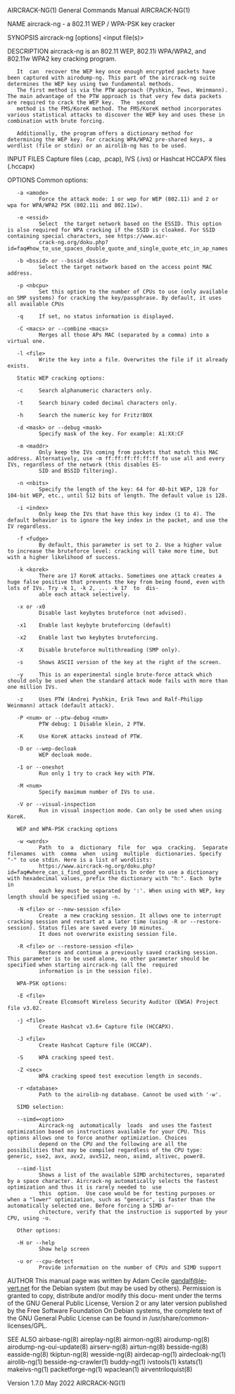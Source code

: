 AIRCRACK-NG(1)                                                                      General Commands Manual                                                                      AIRCRACK-NG(1)

NAME
       aircrack-ng - a 802.11 WEP / WPA-PSK key cracker

SYNOPSIS
       aircrack-ng [options] <input file(s)>

DESCRIPTION
       aircrack-ng is an 802.11 WEP, 802.11i WPA/WPA2, and 802.11w WPA2 key cracking program.

       It  can  recover the WEP key once enough encrypted packets have been captured with airodump-ng. This part of the aircrack-ng suite determines the WEP key using two fundamental methods.
       The first method is via the PTW approach (Pyshkin, Tews, Weinmann). The main advantage of the PTW approach is that very few data packets are required to crack the WEP key.  The  second
       method is the FMS/KoreK method. The FMS/KoreK method incorporates various statistical attacks to discover the WEP key and uses these in combination with brute forcing.

       Additionally, the program offers a dictionary method for determining the WEP key. For cracking WPA/WPA2 pre-shared keys, a wordlist (file or stdin) or an airolib-ng has to be used.

INPUT FILES
       Capture files (.cap, .pcap), IVS (.ivs) or Hashcat HCCAPX files (.hccapx)

OPTIONS
       Common options:

       -a <amode>
              Force the attack mode: 1 or wep for WEP (802.11) and 2 or wpa for WPA/WPA2 PSK (802.11i and 802.11w).

       -e <essid>
              Select  the target network based on the ESSID. This option is also required for WPA cracking if the SSID is cloaked. For SSID containing special characters, see https://www.air‐
              crack-ng.org/doku.php?id=faq#how_to_use_spaces_double_quote_and_single_quote_etc_in_ap_names

       -b <bssid> or --bssid <bssid>
              Select the target network based on the access point MAC address.

       -p <nbcpu>
              Set this option to the number of CPUs to use (only available on SMP systems) for cracking the key/passphrase. By default, it uses all available CPUs

       -q     If set, no status information is displayed.

       -C <macs> or --combine <macs>
              Merges all those APs MAC (separated by a comma) into a virtual one.

       -l <file>
              Write the key into a file. Overwrites the file if it already exists.

       Static WEP cracking options:

       -c     Search alphanumeric characters only.

       -t     Search binary coded decimal characters only.

       -h     Search the numeric key for Fritz!BOX

       -d <mask> or --debug <mask>
              Specify mask of the key. For example: A1:XX:CF

       -m <maddr>
              Only keep the IVs coming from packets that match this MAC address. Alternatively, use -m ff:ff:ff:ff:ff:ff to use all and every IVs, regardless of the network (this disables ES‐
              SID and BSSID filtering).

       -n <nbits>
              Specify the length of the key: 64 for 40-bit WEP, 128 for 104-bit WEP, etc., until 512 bits of length. The default value is 128.

       -i <index>
              Only keep the IVs that have this key index (1 to 4). The default behavior is to ignore the key index in the packet, and use the IV regardless.

       -f <fudge>
              By default, this parameter is set to 2. Use a higher value to increase the bruteforce level: cracking will take more time, but with a higher likelihood of success.

       -k <korek>
              There are 17 KoreK attacks. Sometimes one attack creates a huge false positive that prevents the key from being found, even with lots of IVs. Try -k 1, -k 2, ... -k 17  to  dis‐
              able each attack selectively.

       -x or -x0
              Disable last keybytes bruteforce (not advised).

       -x1    Enable last keybyte bruteforcing (default)

       -x2    Enable last two keybytes bruteforcing.

       -X     Disable bruteforce multithreading (SMP only).

       -s     Shows ASCII version of the key at the right of the screen.

       -y     This is an experimental single brute-force attack which should only be used when the standard attack mode fails with more than one million IVs.

       -z     Uses PTW (Andrei Pyshkin, Erik Tews and Ralf-Philipp Weinmann) attack (default attack).

       -P <num> or --ptw-debug <num>
              PTW debug: 1 Disable klein, 2 PTW.

       -K     Use KoreK attacks instead of PTW.

       -D or --wep-decloak
              WEP decloak mode.

       -1 or --oneshot
              Run only 1 try to crack key with PTW.

       -M <num>
              Specify maximum number of IVs to use.

       -V or --visual-inspection
              Run in visual inspection mode. Can only be used when using KoreK.

       WEP and WPA-PSK cracking options

       -w <words>
              Path  to  a  dictionary  file  for  wpa  cracking.  Separate  filenames  with  comma  when  using  multiple  dictionaries. Specify "-" to use stdin. Here is a list of wordlists:
              https://www.aircrack-ng.org/doku.php?id=faq#where_can_i_find_good_wordlists In order to use a dictionary with hexadecimal values, prefix the dictionary with "h:". Each  byte  in
              each key must be separated by ':'. When using with WEP, key length should be specified using -n.

       -N <file> or --new-session <file>
              Create  a new cracking session. It allows one to interrupt cracking session and restart at a later time (using -R or --restore-session). Status files are saved every 10 minutes.
              It does not overwrite existing session file.

       -R <file> or --restore-session <file>
              Restore and continue a previously saved cracking session. This parameter is to be used alone, no other parameter should be specified when starting aircrack-ng (all the  required
              information is in the session file).

       WPA-PSK options:

       -E <file>
              Create Elcomsoft Wireless Security Auditor (EWSA) Project file v3.02.

       -j <file>
              Create Hashcat v3.6+ Capture file (HCCAPX).

       -J <file>
              Create Hashcat Capture file (HCCAP).

       -S     WPA cracking speed test.

       -Z <sec>
              WPA cracking speed test execution length in seconds.

       -r <database>
              Path to the airolib-ng database. Cannot be used with '-w'.

       SIMD selection:

       --simd=<option>
              Aircrack-ng  automatically  loads  and uses the fastest optimization based on instructions available for your CPU. This options allows one to force another optimization. Choices
              depend on the CPU and the following are all the possibilities that may be compiled regardless of the CPU type: generic, sse2, avx, avx2, avx512, neon, asimd, altivec, power8.

       --simd-list
              Shows a list of the available SIMD architectures, separated by a space character. Aircrack-ng automatically selects the fastest optimization and thus it is rarely needed to  use
              this  option.  Use case would be for testing purposes or when a "lower" optimization, such as "generic", is faster than the automatically selected one. Before forcing a SIMD ar‐
              chitecture, verify that the instruction is supported by your CPU, using -u.

       Other options:

       -H or --help
              Show help screen

       -u or --cpu-detect
              Provide information on the number of CPUs and SIMD support

AUTHOR
       This manual page was written by Adam Cecile <gandalf@le-vert.net> for the Debian system (but may be used by others).  Permission is granted to copy, distribute and/or modify this docu‐
       ment under the terms of the GNU General Public License, Version 2 or any later version published by the Free Software Foundation On Debian systems, the complete text of the GNU General
       Public License can be found in /usr/share/common-licenses/GPL.

SEE ALSO
       airbase-ng(8)
       aireplay-ng(8)
       airmon-ng(8)
       airodump-ng(8)
       airodump-ng-oui-update(8)
       airserv-ng(8)
       airtun-ng(8)
       besside-ng(8)
       easside-ng(8)
       tkiptun-ng(8)
       wesside-ng(8)
       airdecap-ng(1)
       airdecloak-ng(1)
       airolib-ng(1)
       besside-ng-crawler(1)
       buddy-ng(1)
       ivstools(1)
       kstats(1)
       makeivs-ng(1)
       packetforge-ng(1)
       wpaclean(1)
       airventriloquist(8)

Version 1.7.0                                                                               May 2022                                                                             AIRCRACK-NG(1)

